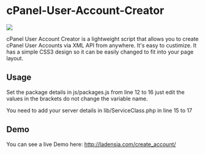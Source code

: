 cPanel-User-Account-Creator
===========================

![](http://ladensia.com/create_account/images/create_account.png)

cPanel User Account Creator is a lightweight script that allows you to create cPanel User Accounts via XML API from anywhere.
It's easy to custimize. It has a simple CSS3 design so it can be easily changed  to fit into your page layout.


Usage
-----

Set the package details in js/packages.js from line 12 to 16 just edit the values in the brackets do not change the variable name.

You need to add your server details in lib/ServiceClass.php in line 15 to 17


Demo
----

You can see a live Demo here: http://ladensia.com/create_account/
